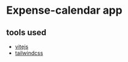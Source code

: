 # Expense-calendar app

## tools used

- [vitejs](https://vitejs.dev/guide/)
- [tailwindcss](https://tailwindcss.com/docs/installation)
